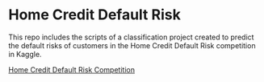 # Home Credit Default Risk
This repo includes the scripts of a classification project created to predict the default risks of customers in the Home Credit Default Risk competition in Kaggle.

[Home Credit Default Risk Competition](https://www.kaggle.com/c/home-credit-default-risk?rvi=1)
